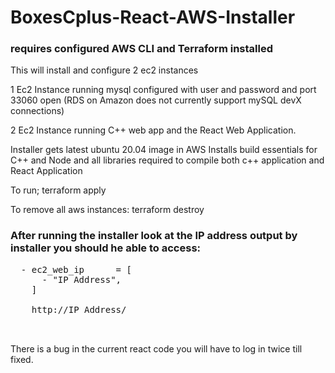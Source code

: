 # BoxesCplus-React-AWS-Installer

### requires configured AWS CLI and Terraform installed

This will install and configure 2 ec2 instances

1 Ec2 Instance running mysql configured with user and password and port 33060 open (RDS on Amazon does not currently support mySQL devX connections)

2 Ec2 Instance running C++ web app and the React Web Application.

Installer gets latest ubuntu 20.04 image in AWS 
Installs build essentials for C++ and Node and all libraries required to compile both c++ application and React Application

To run;  terraform apply

To remove all aws instances: terraform destroy

### After running the installer look at the IP address output by installer you should he able to access:
<pre>
  - ec2_web_ip      = [
      - "IP Address",
    ] 
    
    http://IP Address/
    
    </pre>

There is a bug in the current react code you will have to log in twice till fixed.

